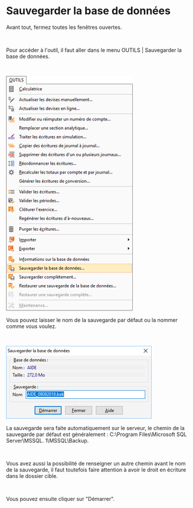 # Sauvegarder la base de données


Avant tout, fermez toutes les fenêtres ouvertes. 


 


Pour accéder à l'outil, il faut aller dans le menu OUTILS 
 | Sauvegarder la base de données.


 


![](../assets/images/SauvegardeBD/Menu.png)
 


Vous pouvez laisser le nom de la sauvegarde 
 par défaut ou la nommer comme vous voulez.


 


![](../assets/images/SauvegardeBD/Fenetres.png)
 


La sauvegarde sera faite automatiquement sur 
 le serveur, le chemin de la sauvegarde par défaut est généralement : C:\Program 
 Files\Microsoft SQL Server\MSSQL. 1\MSSQL\Backup.


 


Vous avez aussi la possibilité de renseigner 
 un autre chemin avant le nom de la sauvegarde, il faut toutefois faire 
 attention à avoir le droit en écriture dans le dossier cible.


 


Vous pouvez ensuite cliquer sur "Démarrer".


